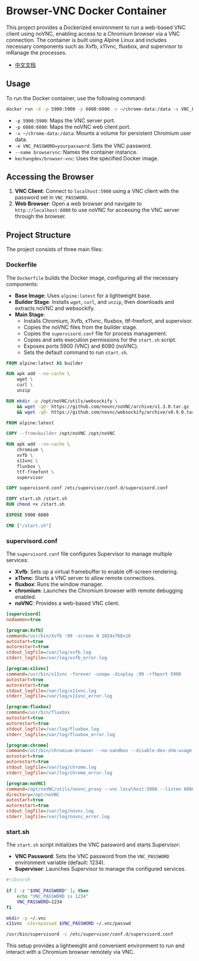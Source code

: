 # Browser-VNC Docker Container

This project provides a Dockerized environment to run a web-based VNC client using noVNC, enabling access to a Chromium browser via a VNC connection. The container is built using Alpine Linux and includes necessary components such as Xvfb, x11vnc, fluxbox, and supervisor to mRanage the processes.

- [中文文档](./README_CHINESE.md)

## Usage

To run the Docker container, use the following command:

```sh
docker run -d -p 5900:5900 -p 6080:6080 -v ~/chrome-data:/data -e VNC_PASSWORD=yourpassword --name browservnc kechangdev/browser-vnc
```

- `-p 5900:5900`: Maps the VNC server port.
- `-p 6080:6080`: Maps the noVNC web client port.
- `-v ~/chrome-data:/data`: Mounts a volume for persistent Chromium user data.
- `-e VNC_PASSWORD=yourpassword`: Sets the VNC password.
- `--name browservnc`: Names the container instance.
- `kechangdev/browser-vnc`: Uses the specified Docker image.

## Accessing the Browser

1. **VNC Client**: Connect to `localhost:5900` using a VNC client with the password set in `VNC_PASSWORD`.
2. **Web Browser**: Open a web browser and navigate to `http://localhost:6080` to use noVNC for accessing the VNC server through the browser.

## Project Structure

The project consists of three main files:

### Dockerfile

The `Dockerfile` builds the Docker image, configuring all the necessary components:

- **Base Image**: Uses `alpine:latest` for a lightweight base.
- **Builder Stage**: Installs `wget`, `curl`, and `unzip`, then downloads and extracts noVNC and websockify.
- **Main Stage**: 
  - Installs Chromium, Xvfb, x11vnc, fluxbox, ttf-freefont, and supervisor.
  - Copies the noVNC files from the builder stage.
  - Copies the `supervisord.conf` file for process management.
  - Copies and sets execution permissions for the `start.sh` script.
  - Exposes ports 5900 (VNC) and 6080 (noVNC).
  - Sets the default command to run `start.sh`.

```dockerfile
FROM alpine:latest AS builder

RUN apk add --no-cache \
    wget \
    curl \
    unzip

RUN mkdir -p /opt/noVNC/utils/websockify \
    && wget -qO- https://github.com/novnc/noVNC/archive/v1.3.0.tar.gz | tar xz --strip 1 -C /opt/noVNC \
    && wget -qO- https://github.com/novnc/websockify/archive/v0.9.0.tar.gz | tar xz --strip 1 -C /opt/noVNC/utils/websockify

FROM alpine:latest

COPY --from=builder /opt/noVNC /opt/noVNC

RUN apk add --no-cache \
    chromium \
    xvfb \
    x11vnc \
    fluxbox \
    ttf-freefont \
    supervisor

COPY supervisord.conf /etc/supervisor/conf.d/supervisord.conf

COPY start.sh /start.sh
RUN chmod +x /start.sh

EXPOSE 5900 6080

CMD ["/start.sh"]
```

### supervisord.conf

The `supervisord.conf` file configures Supervisor to manage multiple services:

- **Xvfb**: Sets up a virtual framebuffer to enable off-screen rendering.
- **x11vnc**: Starts a VNC server to allow remote connections.
- **fluxbox**: Runs the window manager.
- **chromium**: Launches the Chromium browser with remote debugging enabled.
- **noVNC**: Provides a web-based VNC client.

```ini
[supervisord]
nodaemon=true

[program:Xvfb]
command=/usr/bin/Xvfb :99 -screen 0 1024x768x16
autostart=true
autorestart=true
stdout_logfile=/var/log/xvfb.log
stderr_logfile=/var/log/xvfb_error.log

[program:x11vnc]
command=/usr/bin/x11vnc -forever -usepw -display :99 -rfbport 5900
autostart=true
autorestart=true
stdout_logfile=/var/log/x11vnc.log
stderr_logfile=/var/log/x11vnc_error.log

[program:fluxbox]
command=/usr/bin/fluxbox
autostart=true
autorestart=true
stdout_logfile=/var/log/fluxbox.log
stderr_logfile=/var/log/fluxbox_error.log

[program:chrome]
command=/usr/bin/chromium-browser --no-sandbox --disable-dev-shm-usage --remote-debugging-port=9222 --user-data-dir=/data --display=:99
autostart=true
autorestart=true
stdout_logfile=/var/log/chrome.log
stderr_logfile=/var/log/chrome_error.log

[program:noVNC]
command=/opt/noVNC/utils/novnc_proxy --vnc localhost:5900 --listen 6080
directory=/opt/noVNC
autostart=true
autorestart=true
stdout_logfile=/var/log/novnc.log
stderr_logfile=/var/log/novnc_error.log
```

### start.sh

The `start.sh` script initializes the VNC password and starts Supervisor:

- **VNC Password**: Sets the VNC password from the `VNC_PASSWORD` environment variable (default: 1234).
- **Supervisor**: Launches Supervisor to manage the configured services.

```sh
#!/bin/sh
  
if [ -z "$VNC_PASSWORD" ]; then
    echo "VNC_PASSWORD is 1234"
    VNC_PASSWORD=1234
fi

mkdir -p ~/.vnc
x11vnc -storepasswd $VNC_PASSWORD ~/.vnc/passwd

/usr/bin/supervisord -c /etc/supervisor/conf.d/supervisord.conf
```

This setup provides a lightweight and convenient environment to run and interact with a Chromium browser remotely via VNC.